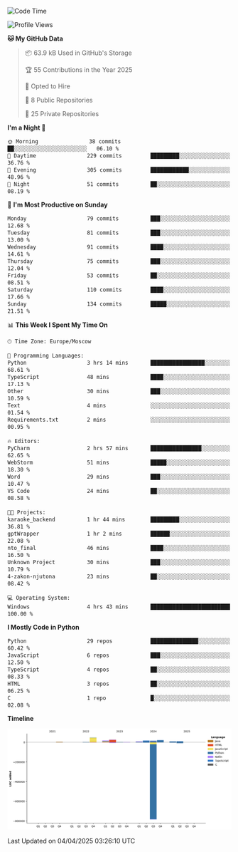 <!--START_SECTION:waka-->
![Code Time](http://img.shields.io/badge/Code%20Time-644%20hrs%207%20mins-blue)

![Profile Views](http://img.shields.io/badge/Profile%20Views-2-blue)

**🐱 My GitHub Data** 

> 📦 63.9 kB Used in GitHub's Storage 
 > 
> 🏆 55 Contributions in the Year 2025
 > 
> 💼 Opted to Hire
 > 
> 📜 8 Public Repositories 
 > 
> 🔑 25 Private Repositories 
 > 
**I'm a Night 🦉** 

```text
🌞 Morning                38 commits          ██░░░░░░░░░░░░░░░░░░░░░░░   06.10 % 
🌆 Daytime                229 commits         █████████░░░░░░░░░░░░░░░░   36.76 % 
🌃 Evening                305 commits         ████████████░░░░░░░░░░░░░   48.96 % 
🌙 Night                  51 commits          ██░░░░░░░░░░░░░░░░░░░░░░░   08.19 % 
```
📅 **I'm Most Productive on Sunday** 

```text
Monday                   79 commits          ███░░░░░░░░░░░░░░░░░░░░░░   12.68 % 
Tuesday                  81 commits          ███░░░░░░░░░░░░░░░░░░░░░░   13.00 % 
Wednesday                91 commits          ████░░░░░░░░░░░░░░░░░░░░░   14.61 % 
Thursday                 75 commits          ███░░░░░░░░░░░░░░░░░░░░░░   12.04 % 
Friday                   53 commits          ██░░░░░░░░░░░░░░░░░░░░░░░   08.51 % 
Saturday                 110 commits         ████░░░░░░░░░░░░░░░░░░░░░   17.66 % 
Sunday                   134 commits         █████░░░░░░░░░░░░░░░░░░░░   21.51 % 
```


📊 **This Week I Spent My Time On** 

```text
🕑︎ Time Zone: Europe/Moscow

💬 Programming Languages: 
Python                   3 hrs 14 mins       █████████████████░░░░░░░░   68.61 % 
TypeScript               48 mins             ████░░░░░░░░░░░░░░░░░░░░░   17.13 % 
Other                    30 mins             ███░░░░░░░░░░░░░░░░░░░░░░   10.59 % 
Text                     4 mins              ░░░░░░░░░░░░░░░░░░░░░░░░░   01.54 % 
Requirements.txt         2 mins              ░░░░░░░░░░░░░░░░░░░░░░░░░   00.95 % 

🔥 Editors: 
PyCharm                  2 hrs 57 mins       ████████████████░░░░░░░░░   62.65 % 
WebStorm                 51 mins             █████░░░░░░░░░░░░░░░░░░░░   18.30 % 
Word                     29 mins             ███░░░░░░░░░░░░░░░░░░░░░░   10.47 % 
VS Code                  24 mins             ██░░░░░░░░░░░░░░░░░░░░░░░   08.58 % 

🐱‍💻 Projects: 
karaoke_backend          1 hr 44 mins        █████████░░░░░░░░░░░░░░░░   36.81 % 
gptWrapper               1 hr 2 mins         ██████░░░░░░░░░░░░░░░░░░░   22.08 % 
nto_final                46 mins             ████░░░░░░░░░░░░░░░░░░░░░   16.50 % 
Unknown Project          30 mins             ███░░░░░░░░░░░░░░░░░░░░░░   10.79 % 
4-zakon-njutona          23 mins             ██░░░░░░░░░░░░░░░░░░░░░░░   08.42 % 

💻 Operating System: 
Windows                  4 hrs 43 mins       █████████████████████████   100.00 % 
```

**I Mostly Code in Python** 

```text
Python                   29 repos            ███████████████░░░░░░░░░░   60.42 % 
JavaScript               6 repos             ███░░░░░░░░░░░░░░░░░░░░░░   12.50 % 
TypeScript               4 repos             ██░░░░░░░░░░░░░░░░░░░░░░░   08.33 % 
HTML                     3 repos             ██░░░░░░░░░░░░░░░░░░░░░░░   06.25 % 
C                        1 repo              █░░░░░░░░░░░░░░░░░░░░░░░░   02.08 % 
```



**Timeline**

![Lines of Code chart](https://raw.githubusercontent.com/adlemx/adlemx/main/assets/bar_graph.png)


 Last Updated on 04/04/2025 03:26:10 UTC
<!--END_SECTION:waka-->
